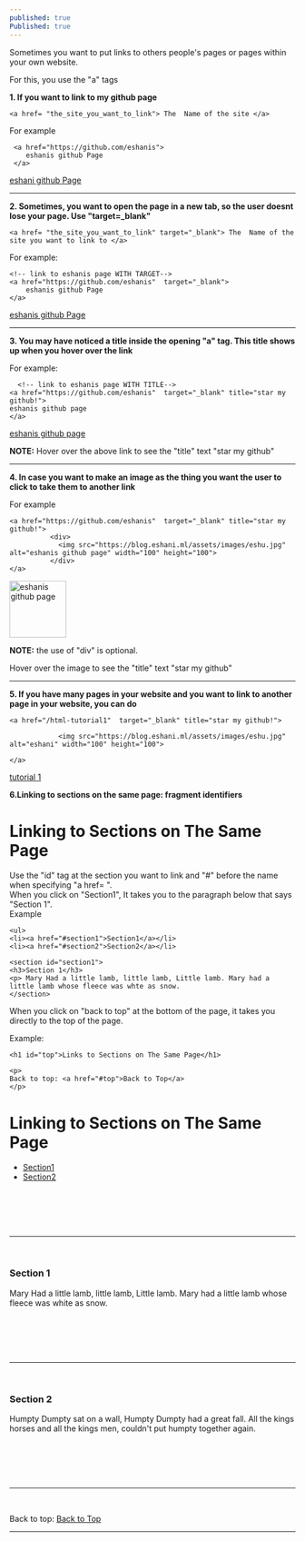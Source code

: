 ```yaml
---
published: true
Published: true
---
```

Sometimes you want to put links to others people's pages or pages within your own website.

For this, you use the "a" tags

**1. If you want to link to my github page**
```
<a href= "the_site_you_want_to_link"> The  Name of the site </a>
```

For example
```
 <a href="https://github.com/eshanis">  
    eshanis github Page      
 </a>
```

  <a href="https://github.com/eshanis">  
  eshani github Page      
  </a>
 
  <hr>
  
**2. Sometimes, you want to open the page in a new tab, so the user doesnt lose your page. Use "target=_blank"**
```
<a href= "the_site_you_want_to_link" target="_blank"> The  Name of the site you want to link to </a>
```

For example:
```
<!-- link to eshanis page WITH TARGET-->
<a href="https://github.com/eshanis"  target="_blank">      
	eshanis github Page       
</a>
```

  <a href="https://github.com/eshanis"  target="_blank">      
	eshanis github Page       
  </a>
  
  
  <hr>
  
**3. You may have noticed a title inside the opening "a" tag. This title shows up when you hover over the link**

For example:
```
  <!-- link to eshanis page WITH TITLE-->
<a href="https://github.com/eshanis"  target="_blank" title="star my github!">
eshanis github page
</a>       
```
 <a href="https://github.com/eshanis"  target="_blank" title="star my github!">
 eshanis github page
 </a>

**NOTE:** Hover over the above link to see the "title" text "star my github"
  <hr>
  
**4. In case you want to make an image as the thing you want the user to click to take them to another link**

For example
```
<a href="https://github.com/eshanis"  target="_blank" title="star my github!">
          <div>
            <img src="https://blog.eshani.ml/assets/images/eshu.jpg" alt="eshanis github page" width="100" height="100">
          </div>      
</a>

```

  <a href="https://github.com/eshanis"  target="_blank" title="star my github!">
  <img src="https://blog.eshani.ml/assets/images/eshu.jpg" alt="eshanis github page" width="100" height="100">
  </a>


**NOTE:** the use of "div" is optional.

   Hover over the image to see the "title" text "star my github"


  <hr>
  
**5. If you have many pages in your website and you want to link to another page in your website, you can do**

```
<a href="/html-tutorial1"  target="_blank" title="star my github!">
      
            <img src="https://blog.eshani.ml/assets/images/eshu.jpg" alt="eshani" width="100" height="100">
                
</a>
```
[tutorial 1](/html-tutorial1/)


**6.Linking to sections on the same page: fragment identifiers**



   <h1 id="top">Linking to Sections on The Same Page</h1>
   <div>Use the "id" tag at the section you want to link and "#" before the name when specifying "a href= ".</div>
   
   <div>When you click on "Section1", It takes you to the paragraph below that says "Section 1". </div> 
   <div>Example</div>
   
```
<ul>
<li><a href="#section1">Section1</a></li>
<li><a href="#section2">Section2</a></li>
```

```
<section id="section1">
<h3>Section 1</h3> 
<p> Mary Had a little lamb, little lamb, Little lamb. Mary had a little lamb whose fleece was whte as snow.
</section>
```
   
   <div>When you click on "back to top" at the bottom of the page, it takes you directly to the top of the page.        </div>
  
   
  Example:
    
```
<h1 id="top">Links to Sections on The Same Page</h1>   
```
```
<p>
Back to top: <a href="#top">Back to Top</a>
</p>
```
   
 <body>
    <h1 id="top">Linking to Sections on The Same Page</h1>
  <section>
      <ul>
        <!-- Link to every section in the page -->
        <li><a href="#section1">Section1</a></li>
        <li><a href="#section2">Section2</a></li>
      </ul>
    </section>
  <br>
  <br>
  <br>
  <br>
  <hr>
  <br>

  <section id="section1">
      <h3>Section 1</h3> 
      <p> Mary Had a little lamb, little lamb, Little lamb. Mary had a little lamb whose fleece was white as snow.</p>
      </section>
  <br>
  <br>
  <br>
  <br>
  <hr>
  <br>

  <section id="section2"> 
      <h3>Section 2</h3>
      <p> Humpty Dumpty sat on a wall, Humpty Dumpty had a great fall. All the kings horses and all the kings men,      couldn't put humpty together again.</p>
  </section>
   <br>
   <br>
   <br>
   <br>
   <hr>
   <br> 
  <div>
   <p>
   Back to top: <a href="#top">Back to Top</a>
   </p>
   </div>
    <hr>
   </body>
   
